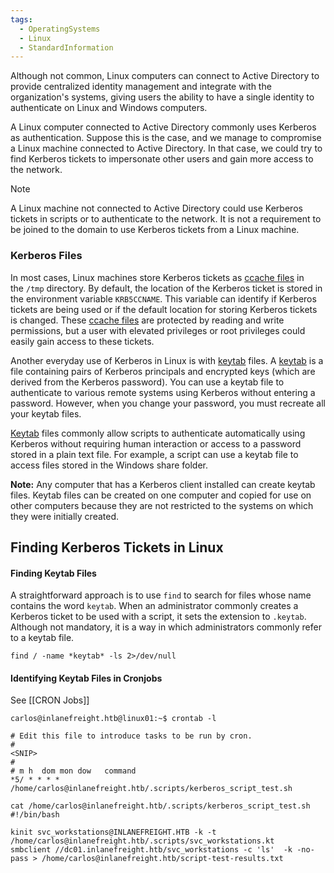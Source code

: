 ```yaml
---
tags:
  - OperatingSystems
  - Linux
  - StandardInformation
---
```


Although not common, Linux computers can connect to Active Directory to provide centralized identity management and integrate with the organization's systems, giving users the ability to have a single identity to authenticate on Linux and Windows computers.

A Linux computer connected to Active Directory commonly uses Kerberos as authentication. Suppose this is the case, and we manage to compromise a Linux machine connected to Active Directory. In that case, we could try to find Kerberos tickets to impersonate other users and gain more access to the network.

> [!NOTE]
> A Linux machine not connected to Active Directory could use Kerberos tickets in scripts or to authenticate to the network. It is not a requirement to be joined to the domain to use Kerberos tickets from a Linux machine.

### Kerberos Files

In most cases, Linux machines store Kerberos tickets as [ccache files](https://web.mit.edu/kerberos/krb5-1.12/doc/basic/ccache_def.html) in the `/tmp` directory. By default, the location of the Kerberos ticket is stored in the environment variable `KRB5CCNAME`. This variable can identify if Kerberos tickets are being used or if the default location for storing Kerberos tickets is changed. These [ccache files](https://web.mit.edu/kerberos/krb5-1.12/doc/basic/ccache_def.html) are protected by reading and write permissions, but a user with elevated privileges or root privileges could easily gain access to these tickets.

Another everyday use of Kerberos in Linux is with [keytab](https://kb.iu.edu/d/aumh) files. A [keytab](https://kb.iu.edu/d/aumh) is a file containing pairs of Kerberos principals and encrypted keys (which are derived from the Kerberos password). You can use a keytab file to authenticate to various remote systems using Kerberos without entering a password. However, when you change your password, you must recreate all your keytab files.

[Keytab](https://kb.iu.edu/d/aumh) files commonly allow scripts to authenticate automatically using Kerberos without requiring human interaction or access to a password stored in a plain text file. For example, a script can use a keytab file to access files stored in the Windows share folder.

**Note:** Any computer that has a Kerberos client installed can create keytab files. Keytab files can be created on one computer and copied for use on other computers because they are not restricted to the systems on which they were initially created.

## Finding Kerberos Tickets in Linux

#### Finding Keytab Files

A straightforward approach is to use `find` to search for files whose name contains the word `keytab`. When an administrator commonly creates a Kerberos ticket to be used with a script, it sets the extension to `.keytab`. Although not mandatory, it is a way in which administrators commonly refer to a keytab file.

```shell-session
find / -name *keytab* -ls 2>/dev/null
```

#### Identifying Keytab Files in Cronjobs

See [[CRON Jobs]]

```shell-session
carlos@inlanefreight.htb@linux01:~$ crontab -l

# Edit this file to introduce tasks to be run by cron.
# 
<SNIP>
# 
# m h  dom mon dow   command
*5/ * * * * /home/carlos@inlanefreight.htb/.scripts/kerberos_script_test.sh
```

```shell-session
cat /home/carlos@inlanefreight.htb/.scripts/kerberos_script_test.sh
#!/bin/bash

kinit svc_workstations@INLANEFREIGHT.HTB -k -t /home/carlos@inlanefreight.htb/.scripts/svc_workstations.kt
smbclient //dc01.inlanefreight.htb/svc_workstations -c 'ls'  -k -no-pass > /home/carlos@inlanefreight.htb/script-test-results.txt
```










